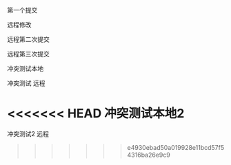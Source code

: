 第一个提交

远程修改

远程第二次提交

远程第三次提交

冲突测试本地

冲突测试 远程

<<<<<<< HEAD
冲突测试本地2
=======
冲突测试2 远程
>>>>>>> e4930ebad50a019928e11bcd57f54316ba26e9c9
